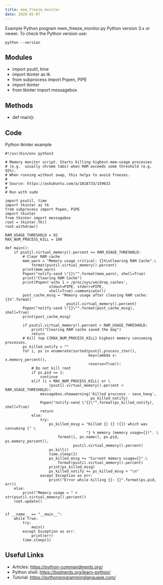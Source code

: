 ```yaml
---
title: mem_freeze_monitor
date: 2020-05-07
---
```

Example Python program mem_freeze_monitor.py
Python version 3.x or newer.
To check the Python version use:

    python --version

## Modules

* import psutil, time
* import tkinter as tk
* from subprocess import Popen, PIPE
* import tkinter
* from tkinter import messagebox

## Methods

* def main():

## Code

Python tkinter example

    #!/usr/bin/env python3
    
    # Memory monitor script. Starts killing highest-mem-usage processes
    # (e.g.  usually chrome tabs) when RAM exceeds some threshold (e.g. 92%).
    # When running without swap, this helps to avoid freezes.
    #
    # Source: https://askubuntu.com/a/1018733/159633
    #
    # Run with sudo
    
    import psutil, time
    import tkinter as tk
    from subprocess import Popen, PIPE
    import tkinter
    from tkinter import messagebox
    root = tkinter.Tk()
    root.withdraw()
    
    RAM_USAGE_THRESHOLD = 92
    MAX_NUM_PROCESS_KILL = 100
    
    def main():
        if psutil.virtual_memory().percent >= RAM_USAGE_THRESHOLD:
            # Clear RAM cache
            mem_warn = "Memory usage critical: {}%\nClearing RAM Cache".\
                format(psutil.virtual_memory().percent)
            print(mem_warn)
            Popen("notify-send \"{}\"".format(mem_warn), shell=True)
            print("Clearing RAM Cache")
            print(Popen('echo 1 > /proc/sys/vm/drop_caches',
                        stdout=PIPE, stderr=PIPE,
                        shell=True).communicate())
            post_cache_mssg = "Memory usage after clearing RAM cache: {}%".format(
                                psutil.virtual_memory().percent)
            Popen("notify-send \"{}\"".format(post_cache_mssg), shell=True)
            print(post_cache_mssg)
    
            if psutil.virtual_memory().percent < RAM_USAGE_THRESHOLD:
                print("Clearing RAM cache saved the day")
                return
            # Kill top C{MAX_NUM_PROCESS_KILL} highest memory consuming processes.
            ps_killed_notify = ""
            for i, ps in enumerate(sorted(psutil.process_iter(),
                                          key=lambda x: x.memory_percent(),
                                          reverse=True)):
                # Do not kill root
                if ps.pid == 1:
                    continue
                elif (i > MAX_NUM_PROCESS_KILL) or \
                        (psutil.virtual_memory().percent < RAM_USAGE_THRESHOLD):
                    messagebox.showwarning('Killed proccess - save_hang',
                                           ps_killed_notify)
                    Popen("notify-send \"{}\"".format(ps_killed_notify), shell=True)
                    return
                else:
                    try:
                        ps_killed_mssg = "Killed {} {} ({}) which was consuming {" \
                                         "} % memory (memory usage={})". \
                            format(i, ps.name(), ps.pid, ps.memory_percent(),
                                   psutil.virtual_memory().percent)
                        ps.kill()
                        time.sleep(1)
                        ps_killed_mssg += "Current memory usage={}".\
                            format(psutil.virtual_memory().percent)
                        print(ps_killed_mssg)
                        ps_killed_notify += ps_killed_mssg + "\n"
                    except Exception as err:
                        print("Error while killing {}: {}".format(ps.pid, err))
        else:
            print("Memory usage = " + str(psutil.virtual_memory().percent))
        root.update()
    
    
    if __name__ == "__main__":
        while True:
            try:
                main()
            except Exception as err:
                print(err)
            time.sleep(1)
    

## Useful Links

- Articles: https://python-commandments.org/
- Python shell: https://bsdnerds.org/learn-python/
- Tutorial: https://pythonprogramminglanguage.com/
